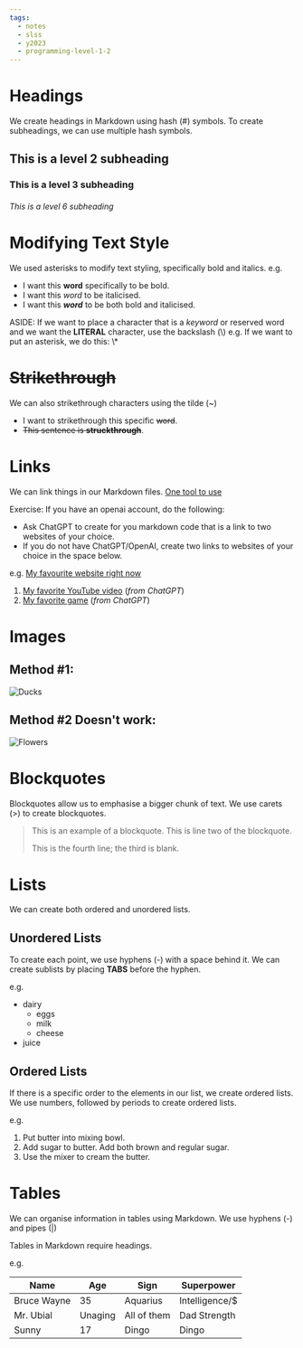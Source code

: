 ```yaml
---
tags:
  - notes
  - slss
  - y2023
  - programming-level-1-2
---
```

# Headings

We create headings in Markdown using hash (#) symbols.
To create subheadings, we can use multiple hash symbols.
## This is a level 2 subheading
### This is a level 3 subheading
###### This is a level 6 subheading
# Modifying Text Style

We used asterisks to modify text styling, specifically bold and italics.
e.g.
- I want this **word** specifically to be bold.
- I want this *word* to be italicised.
- I want this ***word*** to be both bold and italicised.

ASIDE: If we want to place a character that is a *keyword* or reserved word and we want the **LITERAL** character, use the backslash (\\)
e.g. If we want to put an asterisk, we do this: \\\*
# ~~Strikethrough~~

We can also strikethrough characters using the tilde (\~)
- I want to strikethrough this specific ~~word~~.
- ~~This sentence is **struckthrough**~~.
# Links

We can link things in our Markdown files.
[One tool to use](https://chat.openai.com)

Exercise: If you have an openai account, do the following:
- Ask ChatGPT to create for you markdown code that is a link to two websites of your choice.
- If you do not have ChatGPT/OpenAI, create two links to websites of your choice in the space below.

e.g. [My favourite website right now](https://puginarug.com/)

1. [My favorite YouTube video](https://youtube.com/shorts/MXiNjP-EVuQ?si=4ImAld8Z_unomveI) (*from ChatGPT*)
2. [My favorite game](https://www.leagueoflegends.com/en-us/) (*from ChatGPT*)
# Images

## Method #1:

![Ducks](https://cdn.pixabay.com/photo/2023/05/14/17/46/ducklings-7993465_1280.jpg)

## Method #2 Doesn't work:

![Flowers](https://cdn.pixabay.com/photo/2023/07/11/13/03/mayweed-8120555_1280.jpg)

# Blockquotes

Blockquotes allow us to emphasise a bigger chunk of text.
We use carets (>) to create blockquotes.

>This is an example of a blockquote.
>This is line two of the blockquote.
>
>This is the fourth line; the third is blank.

# Lists

We can create both ordered and unordered lists.
## Unordered Lists

To create each point, we use hyphens (-) with a space behind it.
We can create sublists by placing **TABS** before the hyphen.

e.g.

- dairy
	- eggs
	- milk
	- cheese
- juice
## Ordered Lists

If there is a specific order to the elements in our list, we create ordered lists.
We use numbers, followed by periods to create ordered lists.

e.g.

1. Put butter into mixing bowl.
2. Add sugar to butter.
   Add both brown and regular sugar.
4. Use the mixer to cream the butter.
# Tables

We can organise information in tables using Markdown.
We use hyphens (-) and pipes (|)

Tables in Markdown require headings.

e.g.

|Name|Age|Sign|Superpower|
|-|-|-|-|
|Bruce Wayne|35|Aquarius|Intelligence/$|
|Mr. Ubial|Unaging|All of them|Dad Strength|
|Sunny|17|Dingo|Dingo|
